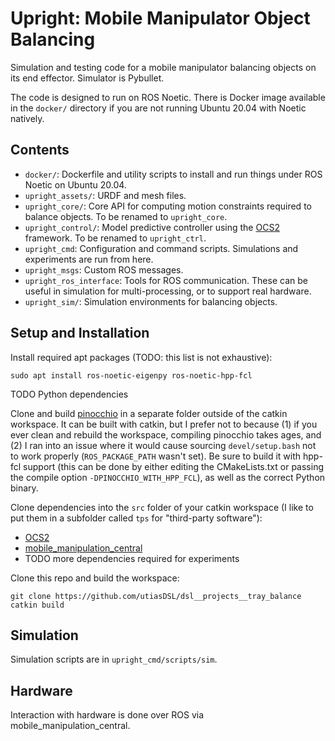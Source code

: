 # Upright: Mobile Manipulator Object Balancing

Simulation and testing code for a mobile manipulator balancing objects on its
end effector. Simulator is Pybullet.

The code is designed to run on ROS Noetic. There is Docker image available in
the `docker/` directory if you are not running Ubuntu 20.04 with Noetic
natively.

## Contents
* `docker/`: Dockerfile and utility scripts to install and run things under ROS
  Noetic on Ubuntu 20.04.
* `upright_assets/`: URDF and mesh files.
* `upright_core/`: Core API for computing motion constraints required to
  balance objects. To be renamed to `upright_core`.
* `upright_control/`: Model predictive controller using the
  [OCS2](https://github.com/leggedrobotics/ocs2) framework. To be renamed to
  `upright_ctrl`.
* `upright_cmd`: Configuration and command scripts. Simulations and experiments
  are run from here.
* `upright_msgs`: Custom ROS messages.
* `upright_ros_interface`: Tools for ROS communication. These can be useful in
  simulation for multi-processing, or to support real hardware.
* `upright_sim/`: Simulation environments for balancing objects.

## Setup and Installation

Install required apt packages (TODO: this list is not exhaustive):
```
sudo apt install ros-noetic-eigenpy ros-noetic-hpp-fcl
```

TODO Python dependencies

Clone and build [pinocchio](https://github.com/stack-of-tasks/pinocchio) in a
separate folder outside of the catkin workspace. It can be built with catkin,
but I prefer not to because (1) if you ever clean and rebuild the workspace,
compiling pinocchio takes ages, and (2) I ran into an issue where it would
cause sourcing `devel/setup.bash` not to work properly (`ROS_PACKAGE_PATH`
wasn't set). Be sure to build it with hpp-fcl support (this can be done by
either editing the CMakeLists.txt or passing the compile option
`-DPINOCCHIO_WITH_HPP_FCL`), as well as the correct Python binary.

Clone dependencies into the `src` folder of your catkin workspace (I like to
put them in a subfolder called `tps` for "third-party software"):
* [OCS2](https://github.com/leggedrobotics/ocs2)
* [mobile_manipulation_central](https://github.com/utiasDSL/dsl__projects__mobile_manipulation_central)
* TODO more dependencies required for experiments

Clone this repo and build the workspace:
```
git clone https://github.com/utiasDSL/dsl__projects__tray_balance
catkin build
```

## Simulation

Simulation scripts are in `upright_cmd/scripts/sim`.

## Hardware

Interaction with hardware is done over ROS via mobile_manipulation_central.
